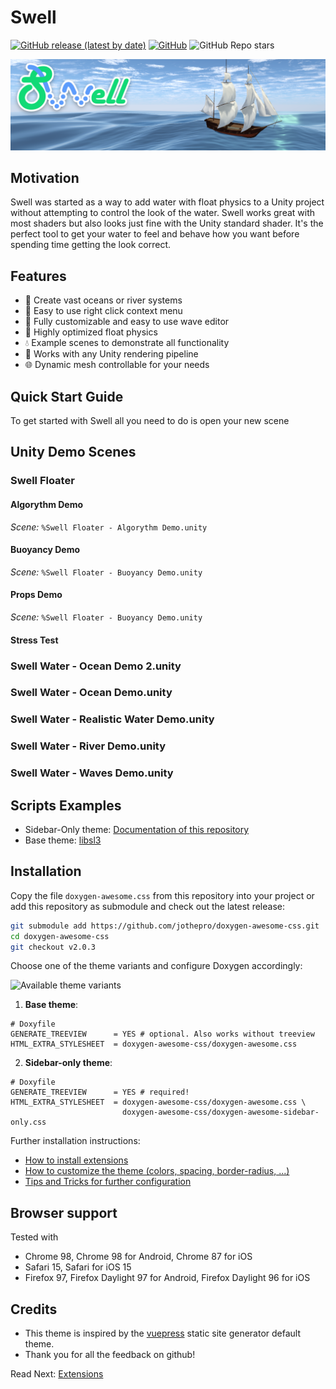 #  Swell

[![GitHub release (latest by date)](https://img.shields.io/github/v/release/jothepro/doxygen-awesome-css)](https://github.com/TinyPHX/Swell/releases/latest)
[![GitHub](https://img.shields.io/github/license/jothepro/doxygen-awesome-css)](https://github.com/jothepro/doxygen-awesome-css/blob/main/LICENSE)
![GitHub Repo stars](https://img.shields.io/github/stars/jothepro/doxygen-awesome-css)

![](docs/images/banner.png)

## Motivation

Swell was started as a way to add water with float physics to a Unity project without attempting to control the look of the water. Swell works great with most shaders but also looks just fine with the Unity standard shader. It's the perfect tool to get your water to feel and behave how you want before spending time getting the look correct. 

## Features

- 🌅 Create vast oceans or river systems
- 🧜 Easy to use right click context menu
- 🌊 Fully customizable and easy to use wave editor 
- 🌈 Highly optimized float physics
- 💧 Example scenes to demonstrate all functionality  
- 🧴 Works with any Unity rendering pipeline
- 🌐 Dynamic mesh controllable for your needs

## Quick Start Guide

To get started with Swell all you need to do is open your new scene

## Unity Demo Scenes

### Swell Floater 
#### Algorythm Demo
*Scene:* ```%Swell Floater - Algorythm Demo.unity```
#### Buoyancy Demo
*Scene:* ```%Swell Floater - Buoyancy Demo.unity```
#### Props Demo
*Scene:* ```%Swell Floater - Buoyancy Demo.unity```
#### Stress Test
### Swell Water - Ocean Demo 2.unity
### Swell Water - Ocean Demo.unity
### Swell Water - Realistic Water Demo.unity
### Swell Water - River Demo.unity
### Swell Water - Waves Demo.unity

## Scripts Examples

- Sidebar-Only theme: [Documentation of this repository](https://jothepro.github.io/doxygen-awesome-css/)
- Base theme: [libsl3](https://a4z.github.io/libsl3/)

## Installation

Copy the file `doxygen-awesome.css` from this repository into your project or add this repository as submodule and check out the latest release:

```bash
git submodule add https://github.com/jothepro/doxygen-awesome-css.git
cd doxygen-awesome-css
git checkout v2.0.3
```

Choose one of the theme variants and configure Doxygen accordingly:

<span id="variants_image">

![Available theme variants](img/theme-variants.drawio.svg)

</span>

1. **Base theme**:
```
# Doxyfile
GENERATE_TREEVIEW      = YES # optional. Also works without treeview
HTML_EXTRA_STYLESHEET  = doxygen-awesome-css/doxygen-awesome.css
```

2. **Sidebar-only theme**:
```
# Doxyfile
GENERATE_TREEVIEW      = YES # required!
HTML_EXTRA_STYLESHEET  = doxygen-awesome-css/doxygen-awesome.css \
                         doxygen-awesome-css/doxygen-awesome-sidebar-only.css
```

Further installation instructions:

- [How to install extensions](docs/extensions.md)
- [How to customize the theme (colors, spacing, border-radius, ...)](docs/customization.md)
- [Tips and Tricks for further configuration](docs/tricks.md)

## Browser support

Tested with

- Chrome 98, Chrome 98 for Android, Chrome 87 for iOS
- Safari 15, Safari for iOS 15
- Firefox 97, Firefox Daylight 97 for Android, Firefox Daylight 96 for iOS

## Credits

- This theme is inspired by the [vuepress](https://vuepress.vuejs.org/) static site generator default theme.
- Thank you for all the feedback on github!

<span class="next_section_button">

Read Next: [Extensions](docs/extensions.md)
</span>